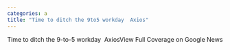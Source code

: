 ```yaml
---
categories: a
title: "Time to ditch the 9to5 workday  Axios"
---
```

Time to ditch the 9-to-5 workday&nbsp;&nbsp;AxiosView Full Coverage on Google News